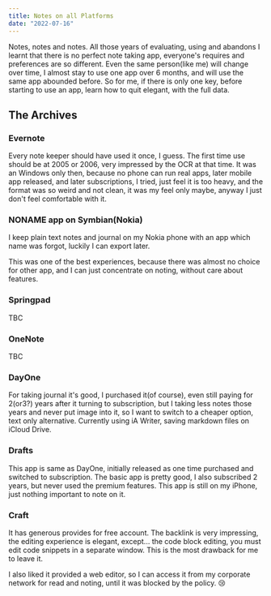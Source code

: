 ```yaml
---
title: Notes on all Platforms
date: "2022-07-16"
---
```


Notes, notes and notes. All those years of evaluating, using and abandons I learnt that there is no perfect note taking app, everyone's requires and preferences are so different. Even the same person(like me) will change over time, I almost stay to use one app over 6 months, and will use the same app abounded before. So for me, if there is only one key, before starting to use an app, learn how to quit elegant, with the full data.

<!--truncate-->

## The Archives

### Evernote

Every note keeper should have used it once, I guess. The first time use should be at 2005 or 2006, very impressed by the OCR at that time. It was an Windows only then, because no phone can run real apps, later mobile app released, and later subscriptions, I tried, just feel it is too heavy, and the format was so weird and not clean, it was my feel only maybe, anyway I just don't feel comfortable with it.

### NONAME app on Symbian(Nokia)

I keep plain text notes and journal on my Nokia phone with an app which name was forgot, luckily I can export later. 

This was one of the best experiences, because there was almost no choice for other app, and I can just concentrate on noting, without care about features.

### Springpad

TBC

### OneNote

TBC

### DayOne

For taking journal it's good, I purchased it(of course), even still paying for 2(or3?) years after it turning to subscription, but I taking less notes those years and never put image into it, so I want to switch to a cheaper option, text only alternative. Currently using iA Writer, saving markdown files on iCloud Drive.

### Drafts

This app is same as DayOne, initially released as one time purchased and switched to subscription. The basic app is pretty good, I also subscribed 2 years, but never used the premium features. This app is still on my iPhone, just nothing important to note on it.

### Craft

It has generous provides for free account. The backlink is very impressing, the editing experience is elegant, except... the code block editing, you must edit code snippets in a separate window. This is the most drawback for me to leave it.

I also liked it provided a web editor, so I can access it from my corporate network for read and noting, until it was blocked by the policy. 😢
